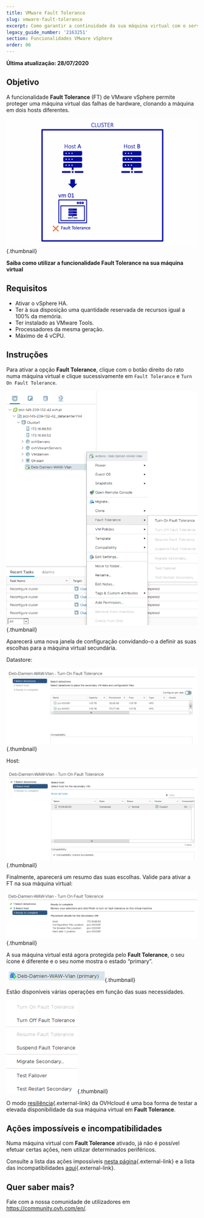 ```yaml
---
title: VMware Fault Tolerance
slug: vmware-fault-tolerance
excerpt: Como garantir a continuidade da sua máquina virtual com o serviço Fault Tolerance
legacy_guide_number: '2163251'
section: Funcionalidades VMware vSphere
order: 06
---
```


**Última atualização: 28/07/2020**

## Objetivo

A funcionalidade **Fault Tolerance** (FT) de VMware vSphere permite proteger uma máquina virtual das falhas de hardware, clonando a máquina em dois hosts diferentes.

![Fault Tolerance](images/FT10v2.gif){.thumbnail}

**Saiba como utilizar a funcionalidade Fault Tolerance na sua máquina virtual**

## Requisitos

- Ativar o vSphere HA.
- Ter à sua disposição uma quantidade reservada de recursos igual a 100% da memória.
- Ter instalado as VMware Tools.
- Processadores da mesma geração.
- Máximo de 4 vCPU.

## Instruções 


Para ativar a opção **Fault Tolerance**, clique com o botão direito do rato numa máquina virtual e clique sucessivamente em `Fault Tolerance` e `Turn On Fault Tolerance`.

![Fault Tolerance](images/FT.png){.thumbnail}

Aparecerá uma nova janela de configuração convidando-o a definir as suas escolhas para a máquina virtual secundária.

Datastore:

![Fault Tolerance](images/FT1.png){.thumbnail}

Host: 

![Fault Tolerance](images/FT2.png){.thumbnail}

Finalmente, aparecerá um resumo das suas escolhas. Valide para ativar a FT na sua máquina virtual:

![Fault Tolerance](images/FT3.png){.thumbnail}

A sua máquina virtual está agora protegida pelo **Fault Tolerance**, o seu ícone é diferente e o seu nome mostra o estado “primary”.

![Fault Tolerance](images/FT4.png){.thumbnail}

Estão disponíveis várias operações em função das suas necessidades.

![Fault Tolerance](images/FT5.png){.thumbnail}

O modo [resiliência](https://docs.ovh.com/pt/private-cloud/modo-resiliencia/){.external-link} da OVHcloud é uma boa forma de testar a elevada disponibilidade da sua máquina virtual em **Fault Tolerance**.

## Ações impossíveis e incompatibilidades

Numa máquina virtual com **Fault Tolerance** ativado, já não é possível efetuar certas ações, nem utilizar determinados periféricos.

Consulte a lista das ações impossíveis [nesta página](https://docs.vmware.com/en/VMware-vSphere/6.7/com.vmware.vsphere.avail.doc/GUID-F5264795-11DA-4242-B774-8C3450997033.html){.external-link} e a lista das incompatibilidades [aqui](https://docs.vmware.com/en/VMware-vSphere/6.7/com.vmware.vsphere.avail.doc/GUID-C1749AD4-70E2-406C-864C-719F54BF1BC1.html){.external-link}.

## Quer saber mais?

Fale com a nossa comunidade de utilizadores em <https://community.ovh.com/en/>.
